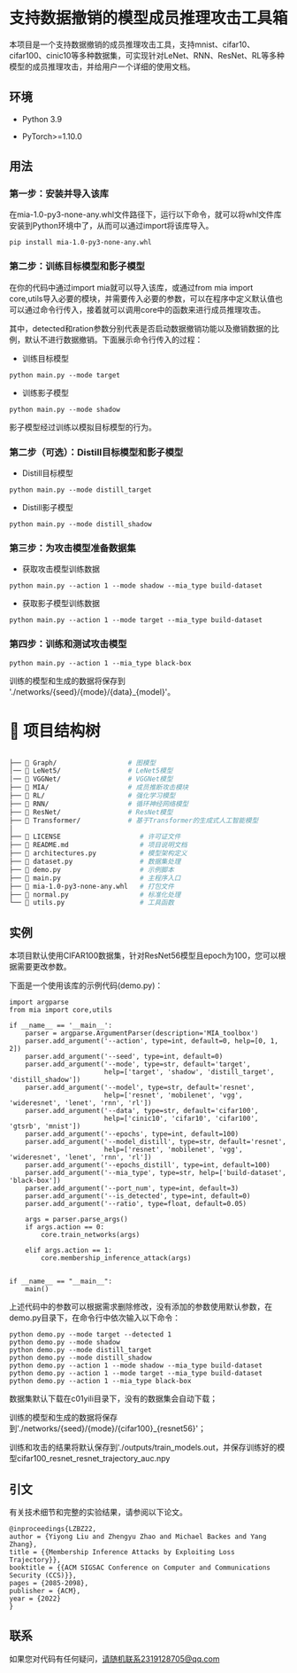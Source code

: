 # 支持数据撤销的模型成员推理攻击工具箱

本项目是一个支持数据撤销的成员推理攻击工具，支持mnist、cifar10、cifar100、cinic10等多种数据集，可实现针对LeNet、RNN、ResNet、RL等多种模型的成员推理攻击，并给用户一个详细的使用文档。
## 环境

 - Python 3.9

 - PyTorch>=1.10.0

## 用法

### 第一步：安装并导入该库

在mia-1.0-py3-none-any.whl文件路径下，运行以下命令，就可以将whl文件库安装到Python环境中了，从而可以通过import将该库导入。
```
pip install mia-1.0-py3-none-any.whl
```

### 第二步：训练目标模型和影子模型

在你的代码中通过import mia就可以导入该库，或通过from mia import core,utils导入必要的模块，并需要传入必要的参数，可以在程序中定义默认值也可以通过命令行传入，接着就可以调用core中的函数来进行成员推理攻击。

其中，detected和ration参数分别代表是否启动数据撤销功能以及撤销数据的比例，默认不进行数据撤销。下面展示命令行传入的过程：
- 训练目标模型
```
python main.py --mode target
```
- 训练影子模型
```
python main.py --mode shadow
```
影子模型经过训练以模拟目标模型的行为。

### 第二步（可选）：Distill目标模型和影子模型

- Distill目标模型
```
python main.py --mode distill_target
```
- Distill影子模型
```
python main.py --mode distill_shadow
```

### 第三步：为攻击模型准备数据集

- 获取攻击模型训练数据
```
python main.py --action 1 --mode shadow --mia_type build-dataset
```
- 获取影子模型训练数据
```
python main.py --action 1 --mode target --mia_type build-dataset
```

### 第四步：训练和测试攻击模型

```
python main.py --action 1 --mia_type black-box
```
训练的模型和生成的数据将保存到 './networks/{seed}/{mode}/{data}_{model}'。

# 📁 项目结构树

```bash

├── 📂 Graph/                  # 图模型
│── 📂 LeNet5/                 # LeNet5模型
│── 📂 VGGNet/                 # VGGNet模型
├── 📂 MIA/                    # 成员推断攻击模块
├── 📂 RL/                     # 强化学习模型
├── 📂 RNN/                    # 循环神经网络模型
├── 📂 ResNet/                 # ResNet模型
├── 📂 Transformer/            # 基于Transformer的生成式人工智能模型
│
├── 📄 LICENSE                    # 许可证文件
├── 📄 README.md                  # 项目说明文档
├️── 📄 architectures.py           # 模型架构定义
├️── 📄 dataset.py                 # 数据集处理
├️── 📄 demo.py                    # 示例脚本
├️── 📄 main.py                    # 主程序入口
├️── 📄 mia-1.0-py3-none-any.whl   # 打包文件
├️── 📄 normal.py                  # 标准化处理
└── 📄 utils.py                   # 工具函数
```

## 实例

本项目默认使用CIFAR100数据集，针对ResNet56模型且epoch为100，您可以根据需要更改参数。

下面是一个使用该库的示例代码(demo.py)：
```
import argparse
from mia import core,utils

if __name__ == '__main__':
    parser = argparse.ArgumentParser(description='MIA_toolbox')
    parser.add_argument('--action', type=int, default=0, help=[0, 1, 2])
    parser.add_argument('--seed', type=int, default=0)
    parser.add_argument('--mode', type=str, default='target',
                        help=['target', 'shadow', 'distill_target', 'distill_shadow'])
    parser.add_argument('--model', type=str, default='resnet',
                        help=['resnet', 'mobilenet', 'vgg', 'wideresnet', 'lenet', 'rnn', 'rl'])
    parser.add_argument('--data', type=str, default='cifar100',
                        help=['cinic10', 'cifar10', 'cifar100', 'gtsrb', 'mnist'])
    parser.add_argument('--epochs', type=int, default=100)
    parser.add_argument('--model_distill', type=str, default='resnet',
                        help=['resnet', 'mobilenet', 'vgg', 'wideresnet', 'lenet', 'rnn', 'rl'])
    parser.add_argument('--epochs_distill', type=int, default=100)
    parser.add_argument('--mia_type', type=str, help=['build-dataset', 'black-box'])
    parser.add_argument('--port_num', type=int, default=3)
    parser.add_argument('--is_detected', type=int, default=0)
    parser.add_argument('--ratio', type=float, default=0.05)

    args = parser.parse_args()
    if args.action == 0:
        core.train_networks(args)

    elif args.action == 1:
        core.membership_inference_attack(args)


if __name__ == "__main__":
    main()
```
上述代码中的参数可以根据需求删除修改，没有添加的参数使用默认参数，在demo.py目录下，在命令行中依次输入以下命令：
```
python demo.py --mode target --detected 1 
python demo.py --mode shadow
python demo.py --mode distill_target
python demo.py --mode distill_shadow
python demo.py --action 1 --mode shadow --mia_type build-dataset
python demo.py --action 1 --mode target --mia_type build-dataset
python demo.py --action 1 --mia_type black-box
```
数据集默认下载在c01yili目录下，没有的数据集会自动下载；

训练的模型和生成的数据将保存到'./networks/{seed}/{mode}/{cifar100}_{resnet56}'；

训练和攻击的结果将默认保存到'./outputs/train_models.out，并保存训练好的模型cifar100_resnet_resnet_trajectory_auc.npy

## 引文

有关技术细节和完整的实验结果，请参阅以下论文。
```
@inproceedings{LZBZ22,
author = {Yiyong Liu and Zhengyu Zhao and Michael Backes and Yang Zhang},
title = {{Membership Inference Attacks by Exploiting Loss Trajectory}},
booktitle = {{ACM SIGSAC Conference on Computer and Communications Security (CCS)}},
pages = {2085-2098},
publisher = {ACM},
year = {2022}
}
```

## 联系

如果您对代码有任何疑问，请随机联系2319128705@qq.com
